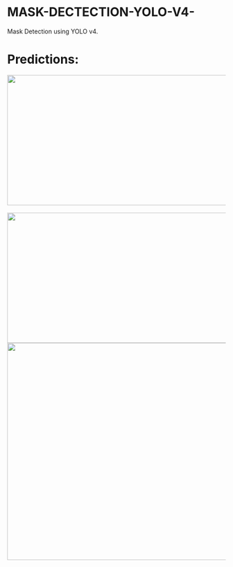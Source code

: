 # MASK-DECTECTION-YOLO-V4-
Mask Detection using YOLO v4. 
# Predictions:
<img src="https://github.com/maha-prathamesh/MASK-DECTECTION-YOLO-V4-/blob/main/TEST_DATA_PRED_2.jpg" height="300" width="600"/>
</br></br>
<img src="https://github.com/maha-prathamesh/MASK-DECTECTION-YOLO-V4-/blob/main/predictions.jpg" height="300" width="600"/>
<img src="https://github.com/maha-prathamesh/MASK-DECTECTION-YOLO-V4-/blob/main/Pred.gif" height="500" width="800"/>
